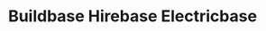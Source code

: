 ---
title: "Buildbase Hirebase Electricbase"
url: /gateshead/buildbase-hirebase-electricbase/
shop: shop
---